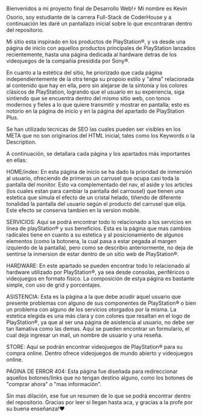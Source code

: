   Bienvenidos a mi proyecto final de Desarrollo Web!⚡
  Mi nombre es Kevin Osorio, soy estudiante de la carrera Full-Stack de CoderHouse y a continuación les daré un pantallazo inicial sobre lo que encontraran 
dentro del repositorio.

  Mi sitio esta inspirado en los productos de PlayStation®, y va desde una página de inicio con aquellos productos principales de PlayStation lanzados recientemente, hasta una página dedicada al hardware detras de los
videojuegos de la compañia presidida por Sony®.
  
  En cuanto a la estética del sitio, he priorizado que cada página independientemente de la otra tenga su propoio estilo y "alma" relacionada al contenido que hay en ella, pero sin alejarse de la sintonía y los colores
clásicos de PlayStation, logrando que el usuario en su experiencia, siga sintiendo que se encuentra dentro del mismo sitio web, con tonos modernos y fieles a lo que quiere transmitir y mostrar en pantalla; esto es
notorio en la página de inicio y en la página del apartado de PlayStation Plus.

  Se han utilizado tecnicas de SEO las cuales pueden ser visibles en los META que no son originarios del HTML inicial, tales como los Keywords o la Description.
  
A continuación, se detallara cada página y los apartados más importantes en ellas:

HOME/index: 
  En esta página de inicio se ha dado la prioridad de inmersión al usuario, ofreciendo de primeras un carrusel que ocupa casi toda la pantalla del monitor. Esto va complementado del nav, el aside y los articles
(los cuales estan para cambiar la pantalla del carrousel) que tienen una estetica que simula el efecto de un cristal helado, tiñendo de diferente tonalidad la pantalla del usuario según el producto del carrusel que elija.
Este efecto se conserva tambien en la version mobile.
  
SERVICIOS: 
  Aquí se podrá encontrar todo lo relacionado a los servicios en línea de playStation® y sus beneficios. Esta es la página que mas cambios radicales tiene en cuanto a su estetica y al posicionamiento de algunos
elementos (como la botonera, la cual pasa a estar pegada al margen izquierdo de la pantalla), pero como se describio anteriormente, no deja de sentirse la inmersion de estar dentro de un sitio web de PlayStation®.
  
HARDWARE: 
  En este apartado se pueden encontrar todo lo relacionado al hardware utilizado por PlayStation®, ya sea desde consolas, periféricos o videojuegos en formato físico. La composición de estya página es bastante simple, con
uso de grid y porcentajes.
  
ASISTENCIA: 
  Esta es la página a la que debe acudir aquel usuario que presente problemas con alguno de sus componentes de PlayStation® o bien un problema con alguno de los servicios otorgados por la misma. La estetica
elegida es una más clara y con colores que resaltan en el logo de PlayStation®, ya que al ser una página de asistencia al usuario, no debe ser tan llamativa como las demas. Aquí se pueden encontrar un formulario,
el cual deja ingresar un mail, un nombre de usuario y una reseña.
  
STORE:
  Aquí se podrán encontrar videojuegos de PlayStation® para su compra online. Dentro ofrece videojuegos de mundo abierto y videojuegos online.
  
PÁGINA DE ERROR 404:
  Esta página fue diseñada para redireccionar aquellos botones/links que no tengan destino alguno, como los botones de "comprar ahora" o "mas información".
  
Sin mas dilación, ese fue un resumen de lo que se podrá encontrar dentro del repositorio. Gracias por leer si llegan hasta aca, y gracias a la profe por su buena enseñanza!❤️
